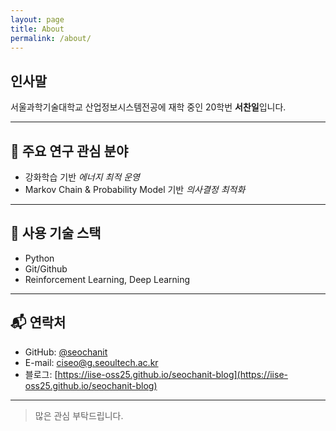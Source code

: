 ```yaml
---
layout: page
title: About
permalink: /about/
---
```


## 인사말

서울과학기술대학교 산업정보시스템전공에 재학 중인 20학번 **서찬일**입니다.

---

## 🧠 주요 연구 관심 분야

- 강화학습 기반 *에너지 최적 운영*
- Markov Chain & Probability Model 기반 *의사결정 최적화*

---

## 🧰 사용 기술 스택

- Python
- Git/Github
- Reinforcement Learning, Deep Learning

---

## 📬 연락처

- GitHub: [@seochanit](https://github.com/seochanit)
- E-mail: ciseo@g.seoultech.ac.kr
- 블로그: [https://iise-oss25.github.io/seochanit-blog](https://iise-oss25.github.io/seochanit-blog)

---

> 많은 관심 부탁드립니다.